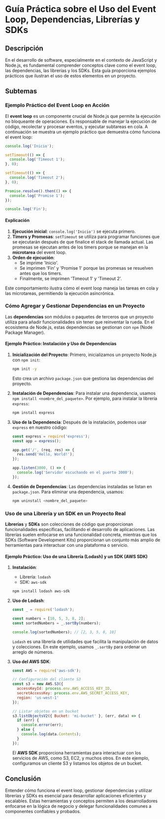 # Guía Práctica sobre el Uso del Event Loop, Dependencias, Librerías y SDKs

## Descripción

En el desarrollo de software, especialmente en el contexto de JavaScript y Node.js, es fundamental comprender conceptos clave como el event loop, las dependencias, las librerías y los SDKs. Esta guía proporciona ejemplos prácticos que ilustran el uso de estos elementos en un proyecto.

## Subtemas

### Ejemplo Práctico del Event Loop en Acción

El **event loop** es un componente crucial de Node.js que permite la ejecución no bloqueante de operaciones. Es responsable de manejar la ejecución de código, recolectar y procesar eventos, y ejecutar subtareas en cola. A continuación se muestra un ejemplo práctico que demuestra cómo funciona el event loop:

```javascript
console.log('Inicio');

setTimeout(() => {
  console.log('Timeout 1');
}, 0);

setTimeout(() => {
  console.log('Timeout 2');
}, 0);

Promise.resolve().then(() => {
  console.log('Promise 1');
});

console.log('Fin');
```

#### Explicación
1. **Ejecución inicial**: `console.log('Inicio')` se ejecuta primero.
2. **Timers y Promesas**: `setTimeout` se utiliza para programar funciones que se ejecutarán después de que finalice el stack de llamada actual. Las promesas se ejecutan antes de los timers porque se manejan en la **microtarea** del event loop.
3. **Orden de ejecución**:
   - Se imprime 'Inicio'.
   - Se imprimen 'Fin' y 'Promise 1' porque las promesas se resuelven antes que los timers.
   - Finalmente, se imprimen 'Timeout 1' y 'Timeout 2'.

Este comportamiento ilustra cómo el event loop maneja las tareas en cola y las microtareas, permitiendo la ejecución asincrónica.

### Cómo Agregar y Gestionar Dependencias en un Proyecto

Las **dependencias** son módulos o paquetes de terceros que un proyecto utiliza para añadir funcionalidades sin tener que reinventar la rueda. En el ecosistema de Node.js, estas dependencias se gestionan con `npm` (Node Package Manager).

#### Ejemplo Práctico: Instalación y Uso de Dependencias

1. **Inicialización del Proyecto**: Primero, inicializamos un proyecto Node.js con `npm init`:

   ```bash
   npm init -y
   ```

   Esto crea un archivo `package.json` que gestiona las dependencias del proyecto.

2. **Instalación de Dependencias**: Para instalar una dependencia, usamos `npm install <nombre_del_paquete>`. Por ejemplo, para instalar la librería `express`:

   ```bash
   npm install express
   ```

3. **Uso de la Dependencia**: Después de la instalación, podemos usar `express` en nuestro código:

   ```javascript
   const express = require('express');
   const app = express();

   app.get('/', (req, res) => {
     res.send('Hello, World!');
   });

   app.listen(3000, () => {
     console.log('Servidor escuchando en el puerto 3000');
   });
   ```

4. **Gestión de Dependencias**: Las dependencias instaladas se listan en `package.json`. Para eliminar una dependencia, usamos:

   ```bash
   npm uninstall <nombre_del_paquete>
   ```

### Uso de una Librería y un SDK en un Proyecto Real

**Librerías** y **SDKs** son colecciones de código que proporcionan funcionalidades específicas, facilitando el desarrollo de aplicaciones. Las librerías suelen enfocarse en una funcionalidad concreta, mientras que los SDKs (Software Development Kits) proporcionan un conjunto más amplio de herramientas para interactuar con una plataforma o servicio.

#### Ejemplo Práctico: Uso de una Librería (Lodash) y un SDK (AWS SDK)

1. **Instalación**:
   - Librería: `lodash`
   - SDK: `aws-sdk`

   ```bash
   npm install lodash aws-sdk
   ```

2. **Uso de Lodash**:

   ```javascript
   const _ = require('lodash');

   const numbers = [10, 5, 3, 8, 2];
   const sortedNumbers = _.sortBy(numbers);

   console.log(sortedNumbers); // [2, 3, 5, 8, 10]
   ```

   `Lodash` es una librería de utilidades que facilita la manipulación de datos y colecciones. En este ejemplo, usamos `_.sortBy` para ordenar un arreglo de números.

3. **Uso del AWS SDK**:

   ```javascript
   const AWS = require('aws-sdk');

   // Configuración del cliente S3
   const s3 = new AWS.S3({
     accessKeyId: process.env.AWS_ACCESS_KEY_ID,
     secretAccessKey: process.env.AWS_SECRET_ACCESS_KEY,
     region: 'us-west-1'
   });

   // Listar objetos en un bucket
   s3.listObjectsV2({ Bucket: 'mi-bucket' }, (err, data) => {
     if (err) {
       console.error(err);
     } else {
       console.log(data.Contents);
     }
   });
   ```

   El **AWS SDK** proporciona herramientas para interactuar con los servicios de AWS, como S3, EC2, y muchos otros. En este ejemplo, configuramos un cliente S3 y listamos los objetos de un bucket.

## Conclusión

Entender cómo funciona el event loop, gestionar dependencias y utilizar librerías y SDKs es esencial para desarrollar aplicaciones eficientes y escalables. Estas herramientas y conceptos permiten a los desarrolladores enfocarse en la lógica de negocio y delegar funcionalidades comunes a componentes confiables y probados.
